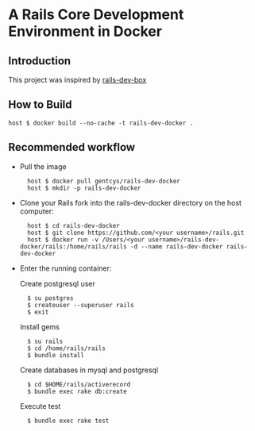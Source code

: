 # A Rails Core Development Environment in Docker

## Introduction

This project was inspired by [rails-dev-box](https://github.com/rails/rails-dev-box)

## How to Build

    host $ docker build --no-cache -t rails-dev-docker .

## Recommended workflow

* Pull the image

        host $ docker pull gentcys/rails-dev-docker
        host $ mkdir -p rails-dev-docker

* Clone your Rails fork into the rails-dev-docker directory on the host computer:

        host $ cd rails-dev-docker
        host $ git clone https://github.com/<your username>/rails.git
        host $ docker run -v /Users/<your username>/rails-dev-docker/rails:/home/rails/rails -d --name rails-dev-docker rails-dev-docker

* Enter the running container:

    Create postgresql user

        $ su postgres
        $ createuser --superuser rails
        $ exit

    Install gems

        $ su rails
        $ cd /home/rails/rails
        $ bundle install

    Create databases in mysql and postgresql

        $ cd $HOME/rails/activerecord
        $ bundle exec rake db:create

    Execute test

        $ bundle exec rake test
